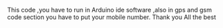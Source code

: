 This code ,you have to run in Arduino ide software ,also in gps and gsm code section you have to put your mobile number.
Thank you
All the best
<!---
Abhisheksen8269/Abhisheksen8269 is a ✨ special ✨ repository because its `README.md` (this file) appears on your GitHub profile.
You can click the Preview link to take a look at your changes.
--->
